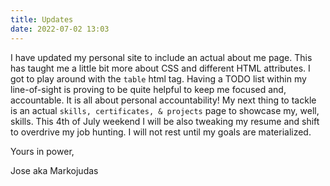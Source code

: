 ```yaml
---
title: Updates
date: 2022-07-02 13:03
---
```


<!-- markdownlint-disable -->

I have updated my personal site to include an actual about me page. This has taught me a little bit more about CSS and different HTML attributes. I got to play around with the `table` html tag. Having a TODO list within my line-of-sight is proving to be quite helpful to keep me focused and, accountable. It is all about personal accountability! My next thing to tackle is an actual `skills, certificates, & projects` page to showcase my, well, skills. This 4th of July weekend I will be also tweaking my resume and shift to overdrive my job hunting. I will not rest until my goals are materialized.

Yours in power,

Jose aka Markojudas
